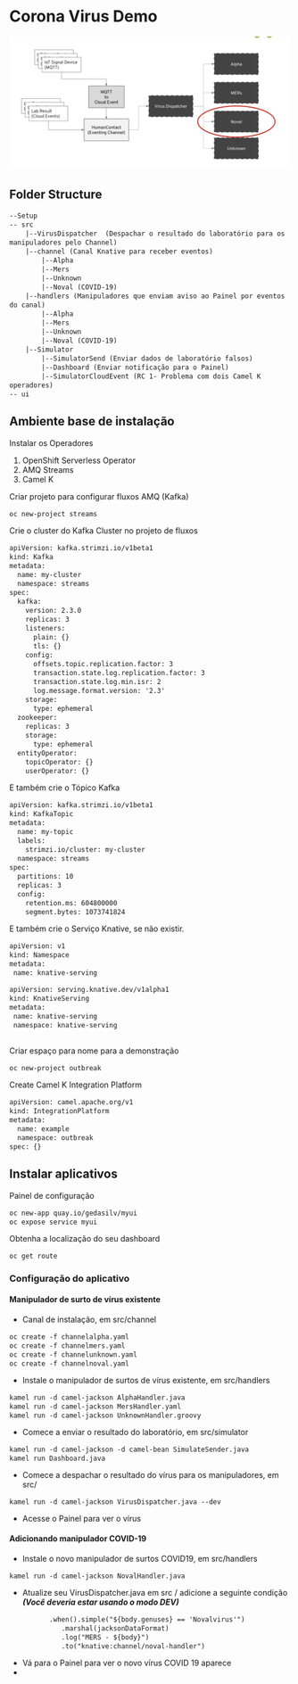 # Corona Virus Demo 

![](Outbreak.png)


## Folder Structure

```
--Setup
-- src
	|--VirusDispatcher	(Despachar o resultado do laboratório para os manipuladores pelo Channel)
	|--channel (Canal Knative para receber eventos)
		|--Alpha
		|--Mers
		|--Unknown
		|--Noval (COVID-19)
	|--handlers (Manipuladores que enviam aviso ao Painel por eventos do canal)
		|--Alpha
		|--Mers
		|--Unknown
		|--Noval (COVID-19)
	|--Simulator
		|--SimulatorSend (Enviar dados de laboratório falsos)
		|--Dashboard (Enviar notificação para o Painel)
		|--SimulatorCloudEvent (RC 1- Problema com dois Camel K
operadores)
-- ui
```
## Ambiente base de instalação
Instalar os Operadores

1. OpenShift Serverless Operator
1. AMQ Streams
1. Camel K


Criar projeto para configurar fluxos AMQ (Kafka)

```
oc new-project streams

```

Crie o cluster do Kafka Cluster no projeto de fluxos

```
apiVersion: kafka.strimzi.io/v1beta1
kind: Kafka
metadata:
  name: my-cluster
  namespace: streams
spec:
  kafka:
    version: 2.3.0
    replicas: 3
    listeners:
      plain: {}
      tls: {}
    config:
      offsets.topic.replication.factor: 3
      transaction.state.log.replication.factor: 3
      transaction.state.log.min.isr: 2
      log.message.format.version: '2.3'
    storage:
      type: ephemeral
  zookeeper:
    replicas: 3
    storage:
      type: ephemeral
  entityOperator:
    topicOperator: {}
    userOperator: {}

```

E também crie o Tópico Kafka

```
apiVersion: kafka.strimzi.io/v1beta1
kind: KafkaTopic
metadata:
  name: my-topic
  labels:
    strimzi.io/cluster: my-cluster
  namespace: streams
spec:
  partitions: 10
  replicas: 3
  config:
    retention.ms: 604800000
    segment.bytes: 1073741824

```

E também crie o Serviço Knative, se não existir.
```
apiVersion: v1
kind: Namespace
metadata:
 name: knative-serving
```

```
apiVersion: serving.knative.dev/v1alpha1
kind: KnativeServing
metadata:
 name: knative-serving
 namespace: knative-serving
                              
```

Criar espaço para nome para a demonstração

```
oc new-project outbreak

```

Create Camel K Integration Platform

```
apiVersion: camel.apache.org/v1
kind: IntegrationPlatform
metadata:
  name: example
  namespace: outbreak
spec: {}
```


## Instalar aplicativos

Painel de configuração

```
oc new-app quay.io/gedasilv/myui
oc expose service myui
```

Obtenha a localização do seu dashboard

```
oc get route
```


### Configuração do aplicativo

#### Manipulador de surto de vírus existente

- Canal de instalação, em src/channel

```
oc create -f channelalpha.yaml		
oc create -f channelmers.yaml
oc create -f channelunknown.yaml
oc create -f channelnoval.yaml		
```

- Instale o manipulador de surtos de vírus existente, em src/handlers

```
kamel run -d camel-jackson AlphaHandler.java
kamel run -d camel-jackson MersHandler.yaml
kamel run -d camel-jackson UnknownHandler.groovy
```


- Comece a enviar o resultado do laboratório, em src/simulator

```
kamel run -d camel-jackson -d camel-bean SimulateSender.java 
kamel run Dashboard.java
```

- Comece a despachar o resultado do vírus para os manipuladores, em src/

```
kamel run -d camel-jackson VirusDispatcher.java --dev
```

- Acesse o Painel para ver o vírus


#### Adicionando manipulador COVID-19

- Instale o novo manipulador de surtos COVID19, em src/handlers

```
kamel run -d camel-jackson NovalHandler.java
```

- Atualize seu VirusDispatcher.java em src / adicione a seguinte condição ***(Você deveria estar usando o modo DEV)***

```
	      .when().simple("${body.genuses} == 'Novalvirus'")
             .marshal(jacksonDataFormat)
             .log("MERS - ${body}")
             .to("knative:channel/noval-handler")
```

- Vá para o Painel para ver o novo vírus COVID 19 aparece
-
